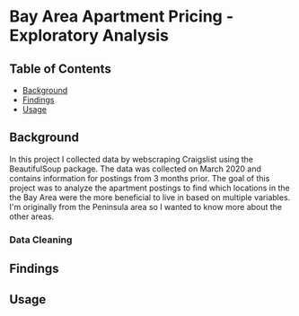 # Bay Area Apartment Pricing - Exploratory Analysis

## Table of Contents
- [Background](#Background)
- [Findings](#Findings)
- [Usage](#Usage)

<a name="Background"/>

## Background
In this project I collected data by webscraping Craigslist using the BeautifulSoup package. The data was collected on March 2020 and contains information for postings from 3 months prior. The goal of this project was to analyze the apartment postings to find which locations in the the Bay Area were the more beneficial to live in based on multiple variables. I'm originally from the Peninsula area so I wanted to know more about the other areas.

### Data Cleaning

<a name="Findings"/>

## Findings

<a name="Usage"/>

## Usage

